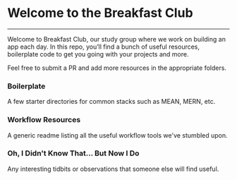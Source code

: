 # Welcome to the Breakfast Club
-------------------------------

Welcome to Breakfast Club, our study group where we work on building an app each day. In this repo, you’ll find a bunch of useful resources, boilerplate code to get you going with your projects and more.

Feel free to submit a PR and add more resources in the appropriate folders.


### Boilerplate
A few starter directories for common stacks such as MEAN, MERN, etc.

### Workflow Resources
A generic readme listing all the useful workflow tools we've stumbled upon.

### Oh, I Didn't Know That... But Now I Do
Any interesting tidbits or observations that someone else will find useful.